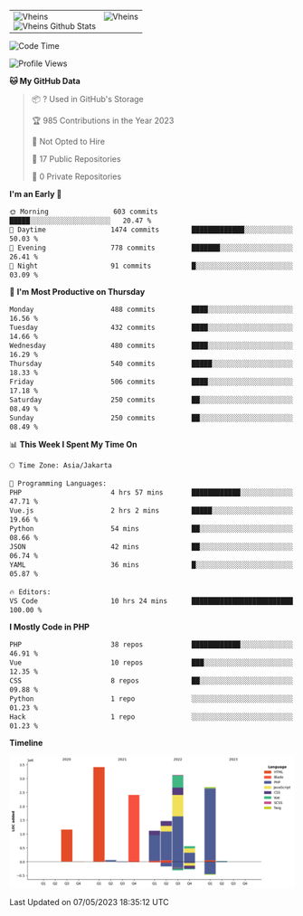 <table>
  <tr>
    <td valign="top">
      <img src="https://github-readme-streak-stats.herokuapp.com/?user=Vheins&" alt="Vheins" /><br/>
      <img src="https://github-readme-stats.vercel.app/api?username=vheins&count_private=true&show_icons=true" alt="Vheins Github Stats">
    </td>
    <td valign="top">
      <img src="https://github-readme-stats.vercel.app/api/top-langs/?username=Vheins&count_private=true" alt="Vheins" /><br/>
    </td>
  </tr>
</table>

<!--START_SECTION:waka-->
![Code Time](http://img.shields.io/badge/Code%20Time-166%20hrs%202%20mins-blue)

![Profile Views](http://img.shields.io/badge/Profile%20Views-1-blue)

**🐱 My GitHub Data** 

> 📦 ? Used in GitHub's Storage 
 > 
> 🏆 985 Contributions in the Year 2023
 > 
> 🚫 Not Opted to Hire
 > 
> 📜 17 Public Repositories 
 > 
> 🔑 0 Private Repositories 
 > 
**I'm an Early 🐤** 

```text
🌞 Morning                603 commits         █████░░░░░░░░░░░░░░░░░░░░   20.47 % 
🌆 Daytime                1474 commits        █████████████░░░░░░░░░░░░   50.03 % 
🌃 Evening                778 commits         ███████░░░░░░░░░░░░░░░░░░   26.41 % 
🌙 Night                  91 commits          █░░░░░░░░░░░░░░░░░░░░░░░░   03.09 % 
```
📅 **I'm Most Productive on Thursday** 

```text
Monday                   488 commits         ████░░░░░░░░░░░░░░░░░░░░░   16.56 % 
Tuesday                  432 commits         ████░░░░░░░░░░░░░░░░░░░░░   14.66 % 
Wednesday                480 commits         ████░░░░░░░░░░░░░░░░░░░░░   16.29 % 
Thursday                 540 commits         █████░░░░░░░░░░░░░░░░░░░░   18.33 % 
Friday                   506 commits         ████░░░░░░░░░░░░░░░░░░░░░   17.18 % 
Saturday                 250 commits         ██░░░░░░░░░░░░░░░░░░░░░░░   08.49 % 
Sunday                   250 commits         ██░░░░░░░░░░░░░░░░░░░░░░░   08.49 % 
```


📊 **This Week I Spent My Time On** 

```text
🕑︎ Time Zone: Asia/Jakarta

💬 Programming Languages: 
PHP                      4 hrs 57 mins       ████████████░░░░░░░░░░░░░   47.71 % 
Vue.js                   2 hrs 2 mins        █████░░░░░░░░░░░░░░░░░░░░   19.66 % 
Python                   54 mins             ██░░░░░░░░░░░░░░░░░░░░░░░   08.66 % 
JSON                     42 mins             ██░░░░░░░░░░░░░░░░░░░░░░░   06.74 % 
YAML                     36 mins             █░░░░░░░░░░░░░░░░░░░░░░░░   05.87 % 

🔥 Editors: 
VS Code                  10 hrs 24 mins      █████████████████████████   100.00 % 
```

**I Mostly Code in PHP** 

```text
PHP                      38 repos            ████████████░░░░░░░░░░░░░   46.91 % 
Vue                      10 repos            ███░░░░░░░░░░░░░░░░░░░░░░   12.35 % 
CSS                      8 repos             ██░░░░░░░░░░░░░░░░░░░░░░░   09.88 % 
Python                   1 repo              ░░░░░░░░░░░░░░░░░░░░░░░░░   01.23 % 
Hack                     1 repo              ░░░░░░░░░░░░░░░░░░░░░░░░░   01.23 % 
```



**Timeline**

![Lines of Code chart](https://raw.githubusercontent.com/vheins/vheins/main/assets/bar_graph.png)


 Last Updated on 07/05/2023 18:35:12 UTC
<!--END_SECTION:waka-->
